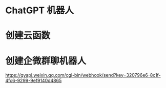# ChatGPT 机器人

# 创建云函数



# 创建企微群聊机器人

https://qyapi.weixin.qq.com/cgi-bin/webhook/send?key=320796e6-8c1f-4fc6-9299-9ef9140d4865





